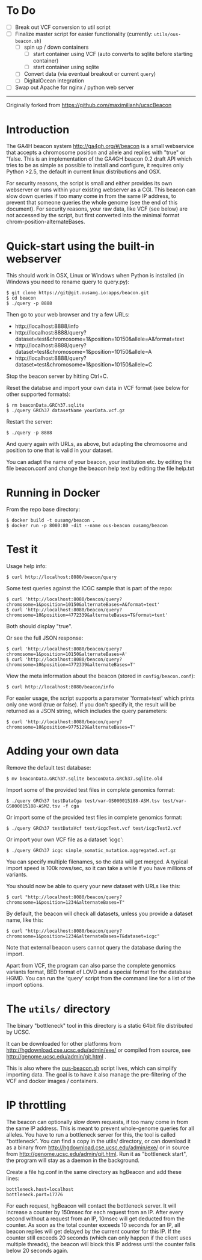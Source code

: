 To Do
===
* [ ] Break out VCF conversion to util script
* [ ] Finalize master script for easier functionality (currently: `utils/ous-beacon.sh`)
    * [ ] spin up / down containers
        * [ ] start container using VCF (auto converts to sqlite before starting container)
        * [ ] start container using sqlite
    * [ ] Convert data (via eventual breakout or current `query`)
    * [ ] DigitalOcean integration
* [ ] Swap out Apache for nginx / python web server

---

Originally forked from https://github.com/maximilianh/ucscBeacon

Introduction
============

The GA4H beacon system http://ga4gh.org/#/beacon is a small webservice
that accepts a chromosome position and allele and replies with "true" or
"false. This is an implementation of the GA4GH beacon 0.2 draft API which
tries to be as simple as possible to install and configure, it requires
only Python >2.5, the default in current linux distributions and OSX.

For security reasons, the script is small and either
provides its own webserver or runs within your existing webserver as a CGI.
This beacon can slow down queries if too many come in from the same IP
address, to prevent that someone queries the whole genome (see the end of
this document). For security reasons, your raw data, like VCF (see below) are
not accessed by the script, but first converted into the minimal format
chrom-position-alternateBases.

Quick-start using the built-in webserver
=======================================

This should work in OSX, Linux or Windows when Python is installed (in Windows you need to rename query to query.py):

    $ git clone https://git@git.ousamg.io:apps/beacon.git
    $ cd beacon
    $ ./query -p 8888

Then go to your web browser and try a few URLs:

* http://localhost:8888/info
* http://localhost:8888/query?dataset=test&chromosome=1&position=10150&allele=A&format=text
* http://localhost:8888/query?dataset=test&chromosome=1&position=10150&allele=A
* http://localhost:8888/query?dataset=test&chromosome=1&position=10150&allele=C

Stop the beacon server by hitting Ctrl+C.

Reset the databse and import your own data in VCF format (see below for other supported formats):

    $ rm beaconData.GRCh37.sqlite
    $ ./query GRCh37 datasetName yourData.vcf.gz

Restart the server:

    $ ./query -p 8888

And query again with URLs, as above, but adapting the chromosome and position to one that is valid in your dataset.

You can adapt the name of your beacon, your institution etc. by editing the
file beacon.conf and change the beacon help text by editing the file help.txt

Running in Docker
=================

From the repo base directory:

    $ docker build -t ousamg/beacon .
    $ docker run -p 8080:80 -dit --name ous-beacon ousamg/beacon


Test it
=======

Usage help info:

    $ curl http://localhost:8080/beacon/query

Some test queries against the ICGC sample that is part of the repo:

    $ curl 'http://localhost:8080/beacon/query?chromosome=1&position=10150&alternateBases=A&format=text'
    $ curl 'http://localhost:8080/beacon/query?chromosome=10&position=4772339&alternateBases=T&format=text'

Both should display "true".

Or see the full JSON response:

    $ curl 'http://localhost:8080/beacon/query?chromosome=1&position=10150&alternateBases=A'
    $ curl 'http://localhost:8080/beacon/query?chromosome=10&position=4772339&alternateBases=T'

View the meta information about the beacon (stored in `config/beacon.conf`):

    $ curl http://localhost:8080/beacon/info

For easier usage, the script supports a parameter 'format=text' which prints only one word (true or false). If you don't specify it, the result will be returned as a JSON string, which includes the query parameters:

    $ curl 'http://localhost:8080/beacon/query?chromosome=10&position=9775129&alternateBases=T'


Adding your own data
====================

Remove the default test database:

    $ mv beaconData.GRCh37.sqlite beaconData.GRCh37.sqlite.old

Import some of the provided test files in complete genomics format:

    $ ./query GRCh37 testDataCga test/var-GS000015188-ASM.tsv test/var-GS000015188-ASM2.tsv -f cga

Or import some of the provided test files in complete genomics format:

    $ ./query GRCh37 testDataVcf test/icgcTest.vcf test/icgcTest2.vcf

Or import your own VCF file as a dataset 'icgc':

    $ ./query GRCh37 icgc simple_somatic_mutation.aggregated.vcf.gz

You can specify multiple filenames, so the data will get merged.
A typical import speed is 100k rows/sec, so it can take a while if you have millions of variants.

You should now be able to query your new dataset with URLs like this:

    $ curl "http://localhost:8080/beacon/query?chromosome=1&position=1234&alternateBases=T"

By default, the beacon will check all datasets, unless you provide a dataset name, like this:

    $ curl "http://localhost:8080/beacon/query?chromosome=1&position=1234&alternateBases=T&dataset=icgc"

Note that external beacon users cannot query the database during the import.

Apart from VCF, the program can also parse the complete genomics variants format, BED format of LOVD
and a special format for the database HGMD. You can run the 'query' script from the command line for a list of the import options.


The `utils/` directory
====================

The binary "bottleneck" tool in this directory is a static 64bit file distributed
by UCSC.

It can be downloaded for other platforms from
http://hgdownload.cse.ucsc.edu/admin/exe/ or compiled from source, see
http://genome.ucsc.edu/admin/git.html .

This is also where the [ous-beacon.sh](utils/ous-beacon.sh) script lives, which can
simplify importing data. The goal is to have it also manage the pre-filtering of the VCF
and docker images / containers.

IP throttling
=============

The beacon can optionally slow down requests, if too many come in from the same
IP address. This is meant to prevent whole-genome queries for all alleles. You
have to run a bottleneck server for this, the tool is called "bottleneck".
You can find a copy in the utils/ directory,
or can download it as a binary from http://hgdownload.cse.ucsc.edu/admin/exe/ or
in source from http://genome.ucsc.edu/admin/git.html. Run it as "bottleneck
start", the program will stay as a daemon in the background.

Create a file hg.conf in the same directory as hgBeacon and add these lines:

    bottleneck.host=localhost
    bottleneck.port=17776

For each request, hgBeacon will contact the bottleneck server. It will
increase a counter by 150msec for each request from an IP. After every second
without a request from an IP, 10msec will get deducted from the counter. As
soon as the total counter exceeds 10 seconds for an IP, all beacon replies
will get delayed by the current counter for this IP. If the counter still
exceeds 20 seconds (which can only happen if the client uses multiple
threads), the beacon will block this IP address until the counter falls below
20 seconds again.
